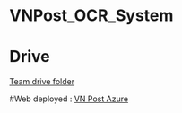 # VNPost_OCR_System


# Drive

[Team drive folder](https://drive.google.com/drive/u/2/folders/1sXn6cJLndSQFr7N2Dv-mib6ZgDIxUkj1)

#Web deployed : 
[VN Post Azure](https://vnpost.azurewebsites.net)